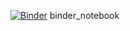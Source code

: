 [![Binder](https://mybinder.org/badge_logo.svg)](https://mybinder.org/v2/gh/cedricguadalupe/binder_notebook.git/HEAD)
binder_notebook
